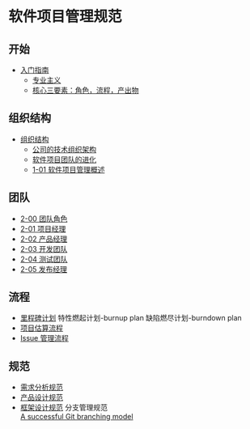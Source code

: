 # 软件项目管理规范

## 开始

- [入门指南](./ch01-00-getting-started.md)
  - [专业主义](./ch01-01-professionalism.md)
  - [核心三要素：角色，流程，产出物](./ch01-01-professionalism.md)

## 组织结构

- [组织结构](./ch02-00-orgnization.md)
  - [公司的技术组织架构](./ch02-01-organization-structure.md)
  - [软件项目团队的进化](./ch02-02-team-evolution.md)
  - [1-01 软件项目管理概述](processes/1-01-management-introduction.md)

## 团队

- [2-00 团队角色](processes/2-00-team-roles.md)
- [2-01 项目经理](processes/2-01-project-manager.md)
- [2-02 产品经理](processes/2-02-product-manager.md)
- [2-03 开发团队](processes/2-03-development-team.md)
- [2-04 测试团队](processes/2-04-quality-team.md)
- [2-05 发布经理](processes/2-05-release-manager.md)

## 流程

- [里程碑计划](processes/milestone-plan-process.md)
  特性燃起计划-burnup plan
  缺陷燃尽计划-burndown plan
- [项目估算流程](processes/estimation-process.md)
- [Issue 管理流程](processes/issue-management-process.md)

## 规范

- [需求分析规范](guidelines/requirement-analysis-guidelines.md)
- [产品设计规范](guidelines/product-design-guidelines.md)
- [框架设计规范](guidelines/architecture-guidelines.md)
  分支管理规范  
  [A successful Git branching model](https://nvie.com/posts/a-successful-git-branching-model)
